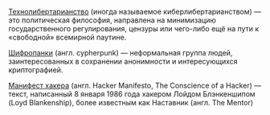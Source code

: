 [Технолибертарианство](https://ru.wikipedia.org/wiki/%D0%A2%D0%B5%D1%85%D0%BD%D0%BE%D0%BB%D0%B8%D0%B1%D0%B5%D1%80%D1%82%D0%B0%D1%80%D0%B8%D0%B0%D0%BD%D1%81%D1%82%D0%B2%D0%BE) (иногда называемое киберлибертарианством) — это политическая философия, направлена ​​на минимизацию государственного регулирования, цензуры или чего-либо ещё на пути к «свободной» всемирной паутине.

[Шифропанки](https://ru.wikipedia.org/wiki/%D0%A8%D0%B8%D1%84%D1%80%D0%BE%D0%BF%D0%B0%D0%BD%D0%BA) (англ. cypherpunk) — неформальная группа людей, заинтересованных в сохранении анонимности и интересующихся криптографией.

[Манифест хакера](https://ru.wikipedia.org/wiki/%D0%9C%D0%B0%D0%BD%D0%B8%D1%84%D0%B5%D1%81%D1%82_%D1%85%D0%B0%D0%BA%D0%B5%D1%80%D0%B0) (англ. Hacker Manifesto, The Conscience of a Hacker) — текст, написанный 8 января 1986 года хакером Лойдом Блэнкеншипом (Loyd Blankenship), более известным как Наставник (англ. The Mentor)
